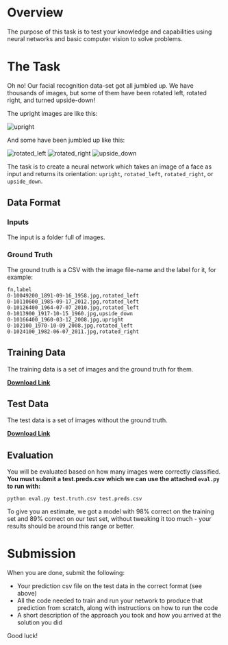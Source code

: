 # Overview

The purpose of this task is to test your knowledge and capabilities using neural networks and basic computer vision to solve problems. 

# The Task

Oh no! Our facial recognition data-set got all jumbled up. We have thousands of images, but some of them have been 
rotated left, rotated right, and turned upside-down! 

The upright images are like this:

![upright](https://imgur.com/WY6x3RG.jpg)

And some have been jumbled up like this:

![rotated_left](https://imgur.com/JWdJl0B.jpg)
![rotated_right](https://imgur.com/73Obelm.jpg)
![upside_down](https://imgur.com/mFUm3E8.jpg)

The task is to create a neural network which takes an image of a face as input and returns its orientation: `upright`, 
`rotated_left`, `rotated_right`, or `upside_down`.

## Data Format

### Inputs

The input is a folder full of images.

### Ground Truth

The ground truth is a CSV with the image file-name and the label for it, for example:

```
fn,label
0-10049200_1891-09-16_1958.jpg,rotated_left
0-10110600_1985-09-17_2012.jpg,rotated_left
0-10126400_1964-07-07_2010.jpg,rotated_left
0-1013900_1917-10-15_1960.jpg,upside_down
0-10166400_1960-03-12_2008.jpg,upright
0-102100_1970-10-09_2008.jpg,rotated_left
0-1024100_1982-06-07_2011.jpg,rotated_right
```

## Training Data

The training data is a set of images and the ground truth for them.

[**Download Link**]()

## Test Data

The test data is a set of images without the ground truth.

[**Download Link**]()

## Evaluation

You will be evaluated based on how many images were correctly classified. **You must submit a test.preds.csv which we can
use the attached `eval.py` to run with:**

    python eval.py test.truth.csv test.preds.csv

To give you an estimate, we got a model with 98% correct on the training set and 89% correct on our test set, without tweaking 
it too much - your results should be around this range or better.

# Submission

When you are done, submit the following:

* Your prediction csv file on the test data in the correct format (see above)
* All the code needed to train and run your network to produce that prediction from
  scratch, along with instructions on how to run the code
* A short description of the approach you took and how you arrived at the solution 
  you did

Good luck!
